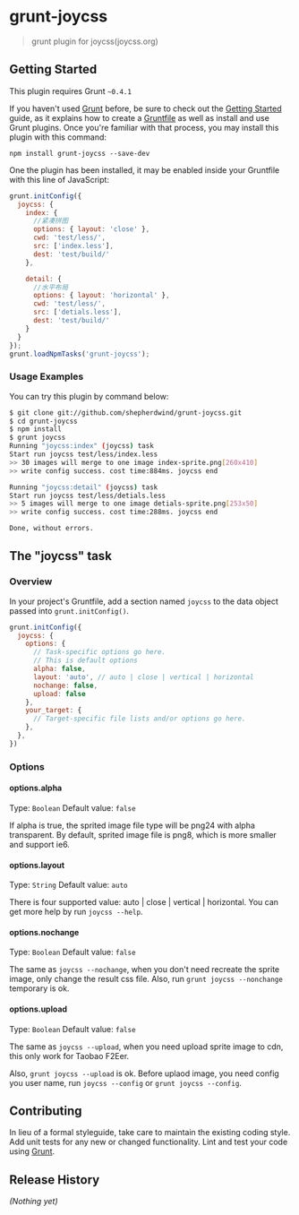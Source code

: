 # grunt-joycss

> grunt plugin for joycss(joycss.org)

## Getting Started
This plugin requires Grunt `~0.4.1`

If you haven't used [Grunt](http://gruntjs.com/) before, be sure to check out the [Getting Started](http://gruntjs.com/getting-started) guide, as it explains how to create a [Gruntfile](http://gruntjs.com/sample-gruntfile) as well as install and use Grunt plugins. Once you're familiar with that process, you may install this plugin with this command:

```shell
npm install grunt-joycss --save-dev
```

One the plugin has been installed, it may be enabled inside your Gruntfile with this line of JavaScript:

```js
grunt.initConfig({
  joycss: {
    index: {
      //紧凑拼图
      options: { layout: 'close' },
      cwd: 'test/less/',
      src: ['index.less'],
      dest: 'test/build/'
    },

    detail: {
      //水平布局
      options: { layout: 'horizontal' },
      cwd: 'test/less/',
      src: ['detials.less'],
      dest: 'test/build/'
    }
  }
});
grunt.loadNpmTasks('grunt-joycss');
```

### Usage Examples

You can try this plugin by command below:

```sh
$ git clone git://github.com/shepherdwind/grunt-joycss.git
$ cd grunt-joycss
$ npm install
$ grunt joycss
Running "joycss:index" (joycss) task
Start run joycss test/less/index.less
>> 30 images will merge to one image index-sprite.png[260x410]
>> write config success. cost time:884ms. joycss end

Running "joycss:detail" (joycss) task
Start run joycss test/less/detials.less
>> 5 images will merge to one image detials-sprite.png[253x50]
>> write config success. cost time:288ms. joycss end

Done, without errors.
```

## The "joycss" task

### Overview
In your project's Gruntfile, add a section named `joycss` to the data object passed into `grunt.initConfig()`.

```js
grunt.initConfig({
  joycss: {
    options: {
      // Task-specific options go here.
      // This is default options
      alpha: false,
      layout: 'auto', // auto | close | vertical | horizontal
      nochange: false,
      upload: false
    },
    your_target: {
      // Target-specific file lists and/or options go here.
    },
  },
})
```

### Options

#### options.alpha
Type: `Boolean`
Default value: `false`

If alpha is true, the sprited image file type will be png24 with alpha
transparent. By default, sprited image file is png8, which is more smaller and
support ie6.

#### options.layout
Type: `String`
Default value: `auto`

There is four supported value: auto | close | vertical | horizontal. You can get
more help by run `joycss --help`.

#### options.nochange
Type: `Boolean`
Default value: `false`

The same as `joycss --nochange`, when you don't need recreate the sprite image,
only change the result css file. Also, run `grunt joycss --nonchange` temporary
is ok.

#### options.upload
Type: `Boolean`
Default value: `false`

The same as `joycss --upload`, when you need upload sprite image to cdn, this
only work for Taobao F2Eer.

Also, `grunt joycss --upload` is ok. Before uplaod image, you need config you
user name, run `joycss --config` or `grunt joycss --config`.


## Contributing
In lieu of a formal styleguide, take care to maintain the existing coding style. Add unit tests for any new or changed functionality. Lint and test your code using [Grunt](http://gruntjs.com/).

## Release History
_(Nothing yet)_
